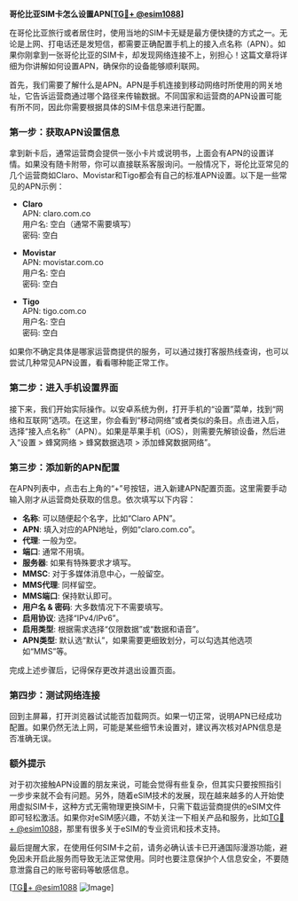 **哥伦比亚SIM卡怎么设置APN[[TG💪+ @esim1088](https://t.me/s/esim1088)]**

在哥伦比亚旅行或者居住时，使用当地的SIM卡无疑是最方便快捷的方式之一。无论是上网、打电话还是发短信，都需要正确配置手机上的接入点名称（APN）。如果你刚拿到一张哥伦比亚的SIM卡，却发现网络连接不上，别担心！这篇文章将详细为你讲解如何设置APN，确保你的设备能够顺利联网。

首先，我们需要了解什么是APN。APN是手机连接到移动网络时所使用的网关地址，它告诉运营商通过哪个路径来传输数据。不同国家和运营商的APN设置可能有所不同，因此你需要根据具体的SIM卡信息来进行配置。

### 第一步：获取APN设置信息

拿到新卡后，通常运营商会提供一张小卡片或说明书，上面会有APN的设置详情。如果没有随卡附带，你可以直接联系客服询问。一般情况下，哥伦比亚常见的几个运营商如Claro、Movistar和Tigo都会有自己的标准APN设置。以下是一些常见的APN示例：

- **Claro**  
  APN: claro.com.co  
  用户名: 空白（通常不需要填写）  
  密码: 空白  

- **Movistar**  
  APN: movistar.com.co  
  用户名: 空白  
  密码: 空白  

- **Tigo**  
  APN: tigo.com.co  
  用户名: 空白  
  密码: 空白  

如果你不确定具体是哪家运营商提供的服务，可以通过拨打客服热线查询，也可以尝试几种常见APN设置，看看哪种能正常工作。

### 第二步：进入手机设置界面

接下来，我们开始实际操作。以安卓系统为例，打开手机的“设置”菜单，找到“网络和互联网”选项。在这里，你会看到“移动网络”或者类似的条目。点击进入后，选择“接入点名称”（APN）。如果是苹果手机（iOS），则需要先解锁设备，然后进入“设置 > 蜂窝网络 > 蜂窝数据选项 > 添加蜂窝数据网络”。

### 第三步：添加新的APN配置

在APN列表中，点击右上角的“+”号按钮，进入新建APN配置页面。这里需要手动输入刚才从运营商处获取的信息。依次填写以下内容：

- **名称**: 可以随便起个名字，比如“Claro APN”。
- **APN**: 填入对应的APN地址，例如“claro.com.co”。
- **代理**: 一般为空。
- **端口**: 通常不用填。
- **服务器**: 如果有特殊要求才填写。
- **MMSC**: 对于多媒体消息中心，一般留空。
- **MMS代理**: 同样留空。
- **MMS端口**: 保持默认即可。
- **用户名 & 密码**: 大多数情况下不需要填写。
- **启用协议**: 选择“IPv4/IPv6”。
- **启用类型**: 根据需求选择“仅限数据”或“数据和语音”。
- **APN类型**: 默认选“默认”，如果需要更细致划分，可以勾选其他选项如“MMS”等。

完成上述步骤后，记得保存更改并退出设置页面。

### 第四步：测试网络连接

回到主屏幕，打开浏览器试试能否加载网页。如果一切正常，说明APN已经成功配置。如果仍然无法上网，可能是某些细节未设置对，建议再次核对APN信息是否准确无误。

### 额外提示

对于初次接触APN设置的朋友来说，可能会觉得有些复杂，但其实只要按照指引一步步来就不会有问题。另外，随着eSIM技术的发展，现在越来越多的人开始使用虚拟SIM卡，这种方式无需物理更换SIM卡，只需下载运营商提供的eSIM文件即可轻松激活。如果你对eSIM感兴趣，不妨关注一下相关产品和服务，比如[TG💪+ @esim1088](https://t.me/s/esim1088)，那里有很多关于eSIM的专业资讯和技术支持。

最后提醒大家，在使用任何SIM卡之前，请务必确认该卡已开通国际漫游功能，避免因未开启此服务而导致无法正常使用。同时也要注意保护个人信息安全，不要随意泄露自己的账号密码等敏感信息。

[[TG💪+ @esim1088](https://t.me/s/esim1088) ![Image](https://i.postimg.cc/4NQfJmqS/Snipaste-2025-05-13-00-14-12.png)]